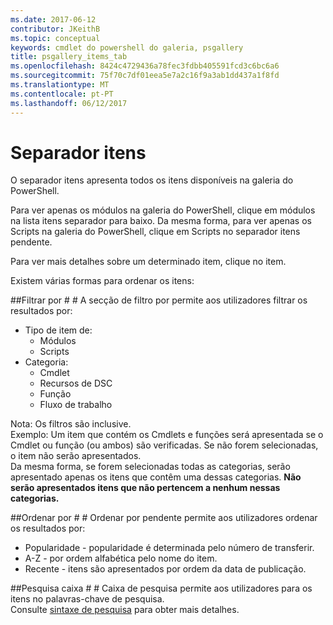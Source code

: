 ```yaml
---
ms.date: 2017-06-12
contributor: JKeithB
ms.topic: conceptual
keywords: cmdlet do powershell do galeria, psgallery
title: psgallery_items_tab
ms.openlocfilehash: 8424c4729436a78fec3fdbb405591fcd3c6bc6a6
ms.sourcegitcommit: 75f70c7df01eea5e7a2c16f9a3ab1dd437a1f8fd
ms.translationtype: MT
ms.contentlocale: pt-PT
ms.lasthandoff: 06/12/2017
---
```

<a name="items-tab"></a>Separador itens
==========

O separador itens apresenta todos os itens disponíveis na galeria do PowerShell.

Para ver apenas os módulos na galeria do PowerShell, clique em módulos na lista itens separador para baixo.  Da mesma forma, para ver apenas os Scripts na galeria do PowerShell, clique em Scripts no separador itens pendente.  

Para ver mais detalhes sobre um determinado item, clique no item.

Existem várias formas para ordenar os itens:

##<a name="filter-by"></a>Filtrar por # #
A secção de filtro por permite aos utilizadores filtrar os resultados por:
* Tipo de item de:
    * Módulos
    * Scripts
* Categoria:
    * Cmdlet
    * Recursos de DSC
    * Função
    * Fluxo de trabalho

Nota: Os filtros são inclusive.  
Exemplo: Um item que contém os Cmdlets e funções será apresentada se o Cmdlet ou função (ou ambos) são verificadas.  Se não forem selecionadas, o item não serão apresentados.  
Da mesma forma, se forem selecionadas todas as categorias, serão apresentado apenas os itens que contêm uma dessas categorias. **Não serão apresentados itens que não pertencem a nenhum nessas categorias.**

##<a name="sort-by"></a>Ordenar por # # 
Ordenar por pendente permite aos utilizadores ordenar os resultados por:
* Popularidade - popularidade é determinada pelo número de transferir.
* A-Z - por ordem alfabética pelo nome do item.
* Recente - itens são apresentados por ordem da data de publicação.


##<a name="search-box"></a>Pesquisa caixa # #
Caixa de pesquisa permite aos utilizadores para os itens no palavras-chave de pesquisa.  
Consulte [sintaxe de pesquisa](./psgallery_search_syntax.md) para obter mais detalhes.

